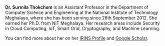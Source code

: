**Dr. Surmila Thokchom** is an Assistant Professor in the Department of Computer Science and Engineering at the National Institute of Technology Meghalaya, where she has been serving since 26th September 2012. She earned her Ph.D. from NIT Meghalaya. Her research areas include Security in Cloud Computing, IoT, Smart Grid, Cryptography, and Machine Learning.

You can find more about her on her [IRINS Profile](https://nitmeghalaya.irins.org/profile/101577) and [Google Scholar](https://scholar.google.com/citations?hl=en&user=NzfZrMoAAAAJ).
